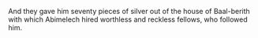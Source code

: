 And they gave him seventy pieces of silver out of the house of Baal-berith with which Abimelech hired worthless and reckless fellows, who followed him.

